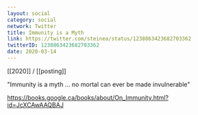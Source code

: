 ```yaml
---
layout: social
category: social
network: Twitter
title: Immunity is a Myth
link: https://twitter.com/steinea/status/1238863423682703362
twitterID: 1238863423682703362
date: 2020-03-14
---
```


[[2020]] / [[posting]]

"Immunity is a myth ... no mortal can ever be made invulnerable"

<https://books.google.ca/books/about/On_Immunity.html?id=JcXCAwAAQBAJ>

